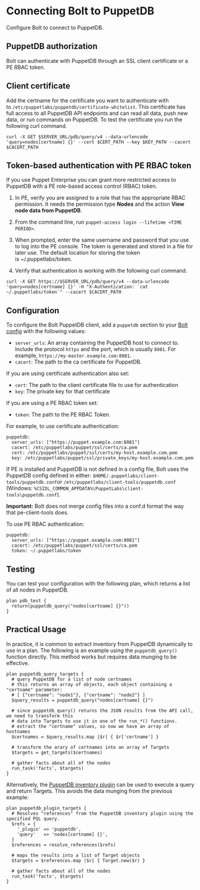 # Connecting Bolt to PuppetDB

Configure Bolt to connect to PuppetDB.

## PuppetDB authorization

Bolt can authenticate with PuppetDB through an SSL client certificate or a PE
RBAC token.

## Client certificate

Add the certname for the certificate you want to authenticate with
to `/etc/puppetlabs/puppetdb/certificate-whitelist`. This certificate has full
access to all PuppetDB API endpoints and can read all data, push new data, or
run commands on PuppetDB. To test the certificate you run the following curl
command.

```
curl -X GET $SERVER_URL/pdb/query/v4 --data-urlencode 'query=nodes[certname] {}' --cert $CERT_PATH --key $KEY_PATH --cacert $CACERT_PATH
```

## Token-based authentication with PE RBAC token

If you use Puppet Enterprise you can grant more restricted access to PuppetDB
with a PE role-based access control (RBAC) token.

1.  In PE, verify you are assigned to a role that has the appropriate RBAC
    permission. It needs the permission type **Nodes** and the action **View
    node data from PuppetDB**.

2.  From the command line, run `puppet-access login --lifetime <TIME PERIOD>`.

3.  When prompted, enter the same username and password that you use to log into
    the PE console. The token is generated and stored in a file for later use.
    The default location for storing the token is ~/.puppetlabs/token. 

4.  Verify that authentication is working with the following curl command.

```
curl -X GET https://$SERVER_URL/pdb/query/v4 --data-urlencode 'query=nodes[certname] {}' -H "X-Authentication: `cat ~/.puppetlabs/token`" --cacert $CACERT_PATH
```


## Configuration

To configure the Bolt PuppetDB client, add a `puppetdb` section to your [Bolt
config](configuring_bolt.md) with the following values:

-   `server_urls`: An array containing the PuppetDB host to connect to. Include
    the protocol `https` and the port, which is usually `8081`. For example,
    `https://my-master.example.com:8081`.
-   `cacert`: The path to the ca certificate for PuppetDB.

If you are using certificate authentication also set:

-   `cert`: The path to the client certificate file to use for authentication
-   `key`: The private key for that certificate

If you are using a PE RBAC token set:

-   `token`: The path to the PE RBAC Token.

For example, to use certificate authentication:

```
puppetdb:
  server_urls: ["https://puppet.example.com:8081"]
  cacert: /etc/puppetlabs/puppet/ssl/certs/ca.pem
  cert: /etc/puppetlabs/puppet/ssl/certs/my-host.example.com.pem
  key: /etc/puppetlabs/puppet/ssl/private_keys/my-host.example.com.pem
```

If PE is installed and PuppetDB is not defined in a config file, Bolt uses the
PuppetDB config defined in either:
`$HOME/.puppetlabs/client-tools/puppetdb.conf`or
`/etc/puppetlabs/client-tools/puppetdb.conf` (Windows:
`%CSIDL_COMMON_APPDATA%\PuppetLabs\client-tools\puppetdb.conf`).

**Important:** Bolt does not merge config files into a conf.d format the way
that pe-client-tools does.

To use PE RBAC authentication:

```
puppetdb:
  server_urls: ["https://puppet.example.com:8081"]
  cacert: /etc/puppetlabs/puppet/ssl/certs/ca.pem
  token: ~/.puppetlabs/token
```

## Testing

You can test your configuration with the following plan, which returns a list of
all nodes in PuppetDB.

```
plan pdb_test {
  return(puppetdb_query("nodes[certname] {}"))
}
```

## Practical Usage

In practice, it is common to extract inventory from PuppetDB dynamically to use
in a plan. The following is an example using the `puppetdb_query()` function
directly. This method works but requires data munging to be effective.

```
plan puppetdb_query_targets {
  # query PuppetDB for a list of node certnames
  # this returns an array of objects, each object containing a "certname" parameter:
  # [ {"certname": "node1"}, {"certname": "node2"} ]
  $query_results = puppetdb_query("nodes[certname] {}")
  
  # since puppetdb_query() returns the JSON results from the API call, we need to transform this
  # data into Targets to use it in one of the run_*() functions.
  # extract the "certname" values, so now we have an array of hostnames
  $certnames = $query_results.map |$r| { $r['certname'] }
  
  # transform the arary of certnames into an array of Targets
  $targets = get_targets($certnames)
  
  # gather facts about all of the nodes
  run_task('facts', $targets)
}
```

Alternatively, the [PuppetDB inventory plugin](using_plugins.md) can be used to
execute a query and return Targets. This avoids the data munging from the
previous example:

```
plan puppetdb_plugin_targets {
  # Resolves "references" from the PuppetDB inventory plugin using the specified PQL query.
  $refs = {
    '_plugin' => 'puppetdb',
    'query'   => 'nodes[certname] {}',
  }
  $references = resolve_references($refs)
  
  # maps the results into a list of Target objects
  $targets = $references.map |$r| { Target.new($r) }
  
  # gather facts about all of the nodes
  run_task('facts', $targets)
}
```
